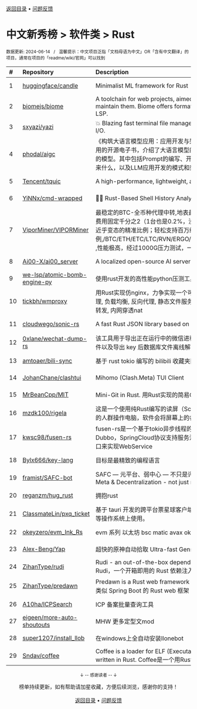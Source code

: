<a href="https://github.com/GrowingGit/GitHub-Chinese-Top-Charts#github中文排行榜">返回目录</a> • <a href="/content/docs/feedback.md">问题反馈</a>

# 中文新秀榜 > 软件类 > Rust
<sub>数据更新: 2024-06-14&nbsp;&nbsp;&nbsp;/&nbsp;&nbsp;&nbsp;温馨提示：中文项目泛指「文档母语为中文」OR「含有中文翻译」的项目，通常在项目的「readme/wiki/官网」可以找到</sub>

|#|Repository|Description|Stars|Updated|Created|
|:-|:-|:-|:-|:-|:-|
|1|[huggingface/candle](https://github.com/huggingface/candle)|Minimalist ML framework for Rust|14107|2024-06-12|2023-06-19|
|2|[biomejs/biome](https://github.com/biomejs/biome)|A toolchain for web projects, aimed to provide functionalities to maintain them. Biome offers formatter and linter, usable via CLI and LSP.|11544|2024-06-13|2023-07-27|
|3|[sxyazi/yazi](https://github.com/sxyazi/yazi)|💥 Blazing fast terminal file manager written in Rust, based on async I/O.|9632|2024-06-13|2023-07-08|
|4|[phodal/aigc](https://github.com/phodal/aigc)|《构筑大语言模型应用：应用开发与架构设计》一本关于 LLM 在真实世界应用的开源电子书，介绍了大语言模型的基础知识和应用，以及如何构建自己的模型。其中包括Prompt的编写、开发和管理，探索最好的大语言模型能带来什么，以及LLM应用开发的模式和架构设计。|1265|2024-01-23|2023-06-22|
|5|[Tencent/tquic](https://github.com/Tencent/tquic)|A high-performance, lightweight, and cross-platform QUIC library|922|2024-06-05|2023-10-26|
|6|[YiNNx/cmd-wrapped](https://github.com/YiNNx/cmd-wrapped)|👩‍💻 Rust-Based Shell History Analyzer|890|2024-02-11|2023-12-29|
|7|[ViporMiner/VIPORMiner](https://github.com/ViporMiner/VIPORMiner)|最稳定的BTC-全币种代理中转,地表最强矿池代理 矿池中转 矿池抽水开发者费用固定千分之2（1台也是0.2%，没有矿机数量门坎）几乎无损的转发，近乎变态的精准比例；轻松支持百万级并发！开发费单一抽取.精准比例,/BTC/ETH/ETC/LTC/RVN/ERGO/CFX/KAS/IRON/CKB/KDA/ZEC/NEXA ,性能极高，经过1000G压力测试，一键安装上手简单！！minerproxy  ...|520|2024-05-29|2023-08-16|
|8|[Ai00-X/ai00_server](https://github.com/Ai00-X/ai00_server)|A localized open-source AI server that is better than ChatGPT.|415|2024-06-12|2023-07-10|
|9|[we-lsp/atomic-bomb-engine-py](https://github.com/we-lsp/atomic-bomb-engine-py)|使用rust开发的高性能python压测工具|369|2024-05-31|2024-03-07|
|10|[tickbh/wmproxy](https://github.com/tickbh/wmproxy)|用Rust实现仿nginx，力争实现一个可替代方案，http/https代理, socks5代理, 负载均衡, 反向代理, 静态文件服务器，四层TCP/UDP转发，websocket转发, 内网穿透nat|364|2024-04-03|2023-08-16|
|11|[cloudwego/sonic-rs](https://github.com/cloudwego/sonic-rs)|A fast Rust JSON library based on SIMD.|336|2024-06-12|2023-07-27|
|12|[0xlane/wechat-dump-rs](https://github.com/0xlane/wechat-dump-rs)|该工具用于导出正在运行中的微信进程的 key 并自动解密所有微信数据库文件以及导出 key 后数据库文件离线解密。|321|2024-05-06|2023-09-19|
|13|[amtoaer/bili-sync](https://github.com/amtoaer/bili-sync)|基于 rust tokio 编写的 bilibili 收藏夹同步下载工具。|320|2024-06-08|2023-11-20|
|14|[JohanChane/clashtui](https://github.com/JohanChane/clashtui)|Mihomo (Clash.Meta) TUI Client|161|2024-05-28|2023-11-18|
|15|[MrBeanCpp/MIT](https://github.com/MrBeanCpp/MIT)|Mini-Git in Rust. 用Rust实现的简易Git|153|2024-01-10|2023-12-12|
|16|[mzdk100/rigela](https://github.com/mzdk100/rigela)|这是一个使用纯Rust编写的读屏（Screen Reader）项目，用于视力有障碍的人群操作电脑，软件会将屏幕上的各种信息转换成语音输出。|138|2024-06-02|2024-01-15|
|17|[kwsc98/fusen-rs](https://github.com/kwsc98/fusen-rs)|fusen-rs是一个基于tokio异步线程的轻量级，高性能微服务框架，兼容Dubbo，SpringCloud协议支持服务注册与发现，并且可以通过暴露HTTP接口来实现WebService|129|2024-05-29|2023-10-08|
|18|[Bylx666/key-lang](https://github.com/Bylx666/key-lang)|目标是最精致的编程语言|112|2024-05-07|2023-12-26|
|19|[framist/SAFC-bot](https://github.com/framist/SAFC-bot)|SAFC — 元平台、弱中心 — 不只是评价导师   Student Anti-Fraud Center - Meta & Decentralization - not just reviewing supervisor|111|2024-06-13|2023-08-30|
|20|[reganzm/hug_rust](https://github.com/reganzm/hug_rust)|拥抱rust|89|2024-06-13|2024-03-06|
|21|[ClassmateLin/pxq_ticket](https://github.com/ClassmateLin/pxq_ticket)|基于 tauri 开发的跨平台票星球客户端，可在 Linux、Windows 和 macOS 等操作系统上使用。|88|2024-03-15|2024-02-23|
|22|[okeyzero/evm_Ink_Rs](https://github.com/okeyzero/evm_Ink_Rs)|evm 系列 以太坊 bsc matic avax okx 等 区块链 通用 快速 打铭文工具|82|2024-01-14|2023-12-02|
|23|[Alex-Beng/Yap](https://github.com/Alex-Beng/Yap)|超快的原神自动拾取   Ultra-fast Genshin Impact Auto Pickup|80|2024-05-08|2023-07-03|
|24|[ZihanType/rudi](https://github.com/ZihanType/rudi)|Rudi - an out-of-the-box dependency injection framework for Rust -- Rudi，一个开箱即用的 Rust 依赖注入框架|70|2024-04-09|2023-08-09|
|25|[ZihanType/predawn](https://github.com/ZihanType/predawn)|Predawn is a Rust web framework like Spring Boot -- Predawn 是一个类似 Spring Boot 的 Rust web 框架|65|2024-05-31|2024-03-05|
|26|[A10ha/ICPSearch](https://github.com/A10ha/ICPSearch)|ICP 备案批量查询工具|64|2024-03-12|2023-10-18|
|27|[eigeen/more-auto-shoutouts](https://github.com/eigeen/more-auto-shoutouts)|MHW 更多定型文mod|63|2024-05-13|2024-03-20|
|28|[super1207/install_llob](https://github.com/super1207/install_llob)|在windows上全自动安装llonebot|43|2024-05-13|2024-03-26|
|29|[Sndav/coffee](https://github.com/Sndav/coffee)|Coffee is a loader for ELF (Executable and Linkable Format) object files written in Rust. Coffee是一个用Rust语言编写的ELF object文件的加载器|41|2024-04-29|2023-06-16|

<div align="center">
    <p><sub>↓ -- 感谢读者 -- ↓</sub></p>
    榜单持续更新，如有帮助请加星收藏，方便后续浏览，感谢你的支持！
</div>

<br/>

<div align="center"><a href="https://github.com/GrowingGit/GitHub-Chinese-Top-Charts#github中文排行榜">返回目录</a> • <a href="/content/docs/feedback.md">问题反馈</a></div>

